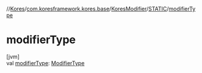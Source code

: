 //[Kores](../../../../index.md)/[com.koresframework.kores.base](../../index.md)/[KoresModifier](../index.md)/[STATIC](index.md)/[modifierType](modifier-type.md)

# modifierType

[jvm]\
val [modifierType](modifier-type.md): [ModifierType](../../-modifier-type/index.md)
